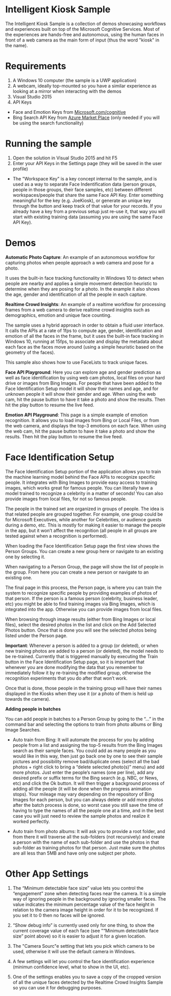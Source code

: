 # Intelligent Kiosk Sample
The Intelligent Kiosk Sample is a collection of demos showcasing workflows and experiences built on top of the Microsoft Cognitive Services. Most of the experiences are hands-free and autonomous, using the human faces in front of a web camera as the main form of input (thus the word "kiosk" in the name).

# Requirements
1. A Windows 10 computer (the sample is a UWP application)
2. A webcam, ideally top-mounted so you have a similar experience as looking at a mirror when interacting with the demos 
3. Visual Studio 2015
4. API Keys
  * Face and Emotion Keys from [Microsoft.com/cognitive](https://www.microsoft.com/cognitive-services)
  * Bing Search API Key from [Azure Market Place](https://azure.microsoft.com/en-us/marketplace/partners/bing/search/) (only needed if you will be using the search functionality)

# Running the sample
1. Open the solution in Visual Studio 2015 and hit F5
2. Enter your API Keys in the Settings page (they will be saved in the user profile)
  * The "Workspace Key" is a key concept internal to the sample, and is used as a way to separate Face Indentification data (person groups, people in those groups, their face samples, etc) between different workspaces/people that share the same Face API Key. Enter something meaningful for the key (e.g. JoeKiosk), or generate an unique key through the button and keep track of that value for your records. If you already have a key from a previous setup just re-use it, that way you will start with existing training data (assuming you are using the same Face API Key).

# Demos
**Automatic Photo Capture**: An example of an autonomous workflow for capturing photos when people approach a web camera and pose for a photo.

It uses the built-in face tracking functionality in Windows 10 to detect when people are nearby and applies a simple movement detection heuristic to determine when they are posing for a photo. In the example it also shows the age, gender and identification of all the people in each capture.

**Realtime Crowd Insights**: An example of a realtime workflow for processing frames from a web camera to derive realtime crowd insights such as demographics, emotion and unique face counting. 

The sample uses a hybrid approach in order to obtain a fluid user interface. It calls the APIs at a rate of 1fps to compute age, gender, identification and emotion of all the faces in the frame, but it uses the built-in face tracking in Windows 10, running at 15fps, to associate and display the metadata about each face as the faces move around (using a simple heuristic based on the geometry of the faces).

This sample also shows how to use FaceLists to track unique faces.

**Face API Playground**: Here you can explore age and gender prediction as well as face identification by using web cam photos, local files on your hard drive or images from Bing Images. For people that have been added to the Face Identification Setup model it will show their names and age, and for unknown people it will show their gender and age. When using the web cam, hit the pause button to have it take a photo and show the results. Then hit the play button to resume the live feed. 

**Emotion API Playground**: This page is a simple example of emotion recognition. It allows you to load images from Bing or Local Files, or from the web camera, and displays the top-3 emotions on each face. When using the web cam, hit the pause button to have it take a photo and show the results. Then hit the play button to resume the live feed. 

# Face Identification Setup

The Face Identification Setup portion of the application allows you to train the machine learning model behind the Face APIs to recognize specific people. It integrates with Bing Images to provide easy access to training images, which works great for famous people. You can literally have a model trained to recognize a celebrity in a matter of seconds! You can also provide images from local files, for not so famous people.  

The people in the trained set are organized in groups of people. The idea is that related people are grouped together. For example, one group could be for Microsoft Executives, while another for Celebrities, or audience guests during a demo, etc. This is mostly for making it easier to manage the people in the app, but it won’t affect the recognition (all people in all groups are tested against when a recognition is performed). 

When loading the Face Identification Setup page the first view shows the Person Groups. You can create a new group here or navigate to an existing one by selecting it. 

When navigating to a Person Group, the page will show the list of people in the group. From here you can create a new person or navigate to an existing one. 

The final page in this process, the Person page, is where you can train the system to recognize specific people by providing examples of photos of that person. If the person is a famous person (celebrity, business leader, etc) you might be able to find training images via Bing Images, which is integrated into the app. Otherwise you can provide images from local files. 

When browsing through image results (either from Bing Images or local files), select the desired photos in the list and click on the Add Selected Photos button. Once that is done you will see the selected photos being listed under the Person page. 

**Important**: Whenever a person is added to a group (or deleted), or when new training photos are added to a person (or deleted), the model needs to be re-trained. Currently that is triggered manually by executing the Train button in the Face Identification Setup page, so it is important that whenever you are done modifying the data that you remember to immediately follow it by re-training the modified group, otherwise the recognition experiments that you do after that won’t work. 

Once that is done, those people in the training group will have their names displayed in the Kiosks when they use it (or a photo of them is held up towards the camera).

**Adding people in batches** 

You can add people in batches to a Person Group by going to the “…” in the command bar and selecting the options to train from photo albums or Bing Image Searches.  

  * Auto train from Bing: It will automate the process for you by adding people from a list and assigning the top-5 results from the Bing Images search as their sample faces. You could add as many people as you would like in this way, then just go back one by one to see their sample pictures and possibility remove bad/duplicate ones (select all the bad photos + right click to bring a “delete selected photo(s)” menu) and add more photos. Just enter the people’s names (one per line), add any desired prefix or suffix terms for the Bing search (e.g. NBC, or News, etc) and click the Ok button. It will then trigger a background process of adding all the people (it will be done when the progress animation stops). Your mileage may vary depending on the repository of Bing Images for each person, but you can always delete  or add more photos after the batch process is done, so worst case you still save the time of having to type the names of all the people one at a time, and in the best case you will just need to review the sample photos and realize it worked perfectly. 

  * Auto train from photo albums: It will ask you to provide a root folder, and from there it will traverse all the sub-folders (not recursively) and create a person with the name of each sub-folder and use the photos in that sub-folder as training photos for that person. Just make sure the photos are all less than 5MB and have only one subject per photo. 

# Other App Settings
1. The “Minimum detectable face size” value lets you control the “engagement” zone when detecting faces near the camera. It is a simple way of ignoring people in the background by ignoring smaller faces. The value indicates the minimum percentage value of the face height in relation to the camera image height in order for it to be recognized. If you set it to 0 then no faces will be ignored.  
2. “Show debug info” is currently used only for one thing, to show the current coverage value of each face (see "“Minimum detectable face size” point above) so it is easier to adjust it for a given location. 

3. The "Camera Sourc"e setting that lets you pick which camera to be used, otherwise it will use the default camera in Windows. 

4. A few settings will let you control the face identification experience (minimun confidence level, what to show in the UI, etc).  

5. One of the settings enables you to save a copy of the cropped version of all the unique faces detected by the Realtime Crowd Insights Sample so you can use it for debugging purposes.
